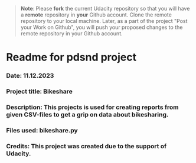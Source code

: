 >**Note**: Please **fork** the current Udacity repository so that you will have a **remote** repository in **your** Github account. Clone the remote repository to your local machine. Later, as a part of the project "Post your Work on Github", you will push your proposed changes to the remote repository in your Github account.

# Readme for pdsnd project
### Date: 11.12.2023
### Project title: Bikeshare
### Description: This projects is used for creating reports from given CSV-files to get a grip on data about bikesharing.
### Files used: bikeshare.py
### Credits: This project was created due to the support of Udacity.